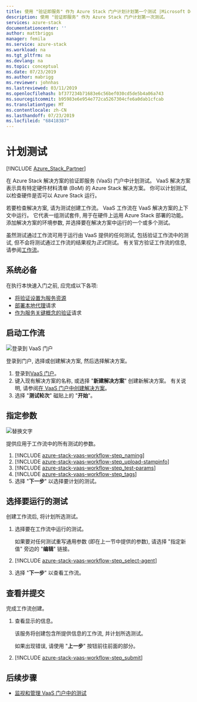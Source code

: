 ```yaml
---
title: 使用 "验证即服务" 作为 Azure Stack 门户计划计划第一个测试 |Microsoft Docs
description: 使用 "验证即服务" 作为 Azure Stack 门户计划第一次测试。
services: azure-stack
documentationcenter: ''
author: mattbriggs
manager: femila
ms.service: azure-stack
ms.workload: na
ms.tgt_pltfrm: na
ms.devlang: na
ms.topic: conceptual
ms.date: 07/23/2019
ms.author: mabrigg
ms.reviewer: johnhas
ms.lastreviewed: 03/11/2019
ms.openlocfilehash: bf377234b71683e6c56bef030cd5de5b4a06a743
ms.sourcegitcommit: b95983e6e954e772ca5267304cfe6a0dab1cfcab
ms.translationtype: MT
ms.contentlocale: zh-CN
ms.lasthandoff: 07/23/2019
ms.locfileid: "68418387"
---
```

# <a name="scheduling-a-test"></a>计划测试

[!INCLUDE [Azure_Stack_Partner](./includes/azure-stack-partner-appliesto.md)]

在 Azure Stack 解决方案的验证即服务 (VaaS) 门户中计划测试。 VaaS 解决方案表示具有特定硬件材料清单 (BoM) 的 Azure Stack 解决方案。 你可以计划测试, 以检查硬件是否可以 Azure Stack 运行。

若要检查解决方案, 请为测试创建工作流。 VaaS 工作流在 VaaS 解决方案的上下文中运行。 它代表一组测试套件, 用于在硬件上运用 Azure Stack 部署的功能。 添加解决方案的环境参数, 并选择要在解决方案中运行的一个或多个测试。

虽然测试通过工作流可用于运行由 VaaS 提供的任何测试, 包括验证工作流中的测试, 但不会将测试通过工作流的结果视为*正式*测试。 有关官方验证工作流的信息, 请参阅[工作流](azure-stack-vaas-key-concepts.md#workflows)。

## <a name="prerequisites"></a>系统必备

在执行本快速入门之前, 应完成以下各项:

- [将验证设置为服务资源](azure-stack-vaas-set-up-resources.md)
- [部署本地代理](azure-stack-vaas-local-agent.md)请求
- [作为服务关键概念的验证](azure-stack-vaas-key-concepts.md)请求

## <a name="start-a-workflow"></a>启动工作流

![登录到 VaaS 门户](media/vaas_portalsignin.png)

登录到门户, 选择或创建解决方案, 然后选择解决方案。

1. 登录到[VaaS 门户](https://azurestackvalidation.com)。
2. 键入现有解决方案的名称, 或选择 "**新建解决方案**" 创建新解决方案。 有关说明, 请参阅[在 VaaS 门户中创建解决方案](azure-stack-vaas-key-concepts.md#create-a-solution-in-the-vaas-portal)。
3. 选择 "**测试轮次**" 磁贴上的 "**开始**"。

## <a name="specify-parameters"></a>指定参数

![替换文字](media/vaas_test_pass_parameters.png)

提供应用于工作流中的所有测试的参数。

1. [!INCLUDE [azure-stack-vaas-workflow-step_naming](includes/azure-stack-vaas-workflow-step_naming.md)]
2. [!INCLUDE [azure-stack-vaas-workflow-step_upload-stampinfo](includes/azure-stack-vaas-workflow-step_upload-stampinfo.md)]
3. [!INCLUDE [azure-stack-vaas-workflow-step_test-params](includes/azure-stack-vaas-workflow-step_test-params.md)]
4. [!INCLUDE [azure-stack-vaas-workflow-step_tags](includes/azure-stack-vaas-workflow-step_tags.md)]
5. 选择 "**下一步**" 以选择要计划的测试。

## <a name="select-tests-to-run"></a>选择要运行的测试

创建工作流后, 将计划所选测试。

1. 选择要在工作流中运行的测试。

    如果要对任何测试重写通用参数 (即在上一节中提供的参数), 请选择 "指定新值" 旁边的 "**编辑**" 链接。

1. [!INCLUDE [azure-stack-vaas-workflow-step_select-agent](includes/azure-stack-vaas-workflow-step_select-agent.md)]

1. 选择 "**下一步**" 以查看工作流。

## <a name="review-and-submit"></a>查看并提交

完成工作流创建。

1. 查看显示的信息。

    该服务将创建包含所提供信息的工作流, 并计划所选测试。

    如果出现错误, 请使用 "**上一步**" 按钮前往前面的部分。

1. [!INCLUDE [azure-stack-vaas-workflow-step_submit](includes/azure-stack-vaas-workflow-step_submit.md)]

## <a name="next-steps"></a>后续步骤

- [监视和管理 VaaS 门户中的测试](azure-stack-vaas-monitor-test.md)
